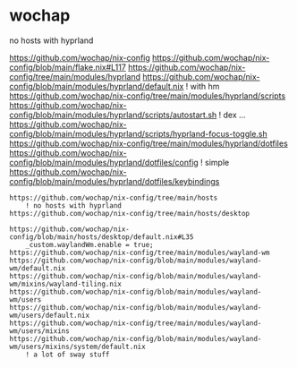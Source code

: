 # wochap
no hosts with hyprland

https://github.com/wochap/nix-config
    https://github.com/wochap/nix-config/blob/main/flake.nix#L117
    https://github.com/wochap/nix-config/tree/main/modules/hyprland
    https://github.com/wochap/nix-config/blob/main/modules/hyprland/default.nix
        ! with hm
    https://github.com/wochap/nix-config/tree/main/modules/hyprland/scripts
    https://github.com/wochap/nix-config/blob/main/modules/hyprland/scripts/autostart.sh
        ! dex ...
    https://github.com/wochap/nix-config/blob/main/modules/hyprland/scripts/hyprland-focus-toggle.sh
    https://github.com/wochap/nix-config/tree/main/modules/hyprland/dotfiles
    https://github.com/wochap/nix-config/blob/main/modules/hyprland/dotfiles/config
        ! simple
    https://github.com/wochap/nix-config/blob/main/modules/hyprland/dotfiles/keybindings

    https://github.com/wochap/nix-config/tree/main/hosts
        ! no hosts with hyprland
    https://github.com/wochap/nix-config/tree/main/hosts/desktop

    https://github.com/wochap/nix-config/blob/main/hosts/desktop/default.nix#L35
        _custom.waylandWm.enable = true;
    https://github.com/wochap/nix-config/tree/main/modules/wayland-wm
    https://github.com/wochap/nix-config/blob/main/modules/wayland-wm/default.nix
    https://github.com/wochap/nix-config/blob/main/modules/wayland-wm/mixins/wayland-tiling.nix
    https://github.com/wochap/nix-config/blob/main/modules/wayland-wm/users
    https://github.com/wochap/nix-config/blob/main/modules/wayland-wm/users/default.nix
    https://github.com/wochap/nix-config/tree/main/modules/wayland-wm/users/mixins
    https://github.com/wochap/nix-config/blob/main/modules/wayland-wm/users/mixins/system/default.nix
        ! a lot of sway stuff
